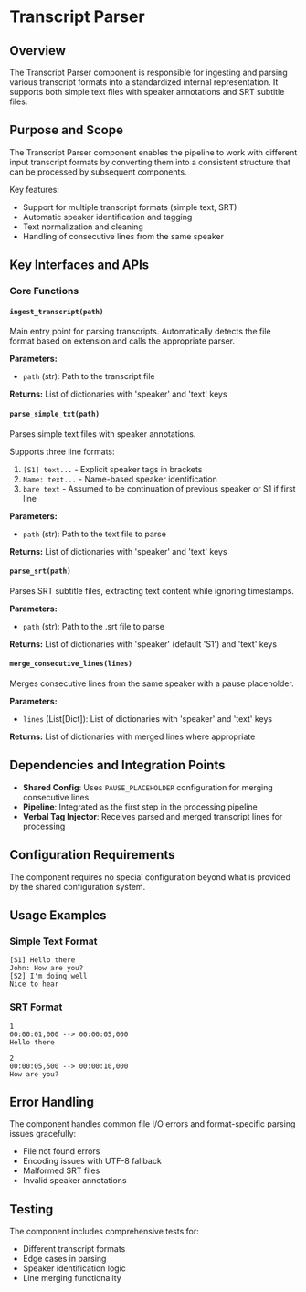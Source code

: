 # Transcript Parser

## Overview

The Transcript Parser component is responsible for ingesting and parsing various transcript formats into a standardized internal representation. It supports both simple text files with speaker annotations and SRT subtitle files.

## Purpose and Scope

The Transcript Parser component enables the pipeline to work with different input transcript formats by converting them into a consistent structure that can be processed by subsequent components.

Key features:
- Support for multiple transcript formats (simple text, SRT)
- Automatic speaker identification and tagging
- Text normalization and cleaning
- Handling of consecutive lines from the same speaker

## Key Interfaces and APIs

### Core Functions

#### `ingest_transcript(path)`
Main entry point for parsing transcripts. Automatically detects the file format based on extension and calls the appropriate parser.

**Parameters:**
- `path` (str): Path to the transcript file

**Returns:** List of dictionaries with 'speaker' and 'text' keys

#### `parse_simple_txt(path)`
Parses simple text files with speaker annotations.

Supports three line formats:
1. `[S1] text...` - Explicit speaker tags in brackets
2. `Name: text...` - Name-based speaker identification
3. `bare text` - Assumed to be continuation of previous speaker or S1 if first line

**Parameters:**
- `path` (str): Path to the text file to parse

**Returns:** List of dictionaries with 'speaker' and 'text' keys

#### `parse_srt(path)`
Parses SRT subtitle files, extracting text content while ignoring timestamps.

**Parameters:**
- `path` (str): Path to the .srt file to parse

**Returns:** List of dictionaries with 'speaker' (default 'S1') and 'text' keys

#### `merge_consecutive_lines(lines)`
Merges consecutive lines from the same speaker with a pause placeholder.

**Parameters:**
- `lines` (List[Dict]): List of dictionaries with 'speaker' and 'text' keys

**Returns:** List of dictionaries with merged lines where appropriate

## Dependencies and Integration Points

- **Shared Config**: Uses `PAUSE_PLACEHOLDER` configuration for merging consecutive lines
- **Pipeline**: Integrated as the first step in the processing pipeline
- **Verbal Tag Injector**: Receives parsed and merged transcript lines for processing

## Configuration Requirements

The component requires no special configuration beyond what is provided by the shared configuration system.

## Usage Examples

### Simple Text Format
```
[S1] Hello there
John: How are you?
[S2] I'm doing well
Nice to hear
```

### SRT Format
```
1
00:00:01,000 --> 00:00:05,000
Hello there

2
00:00:05,500 --> 00:00:10,000
How are you?
```

## Error Handling

The component handles common file I/O errors and format-specific parsing issues gracefully:
- File not found errors
- Encoding issues with UTF-8 fallback
- Malformed SRT files
- Invalid speaker annotations

## Testing

The component includes comprehensive tests for:
- Different transcript formats
- Edge cases in parsing
- Speaker identification logic
- Line merging functionality
